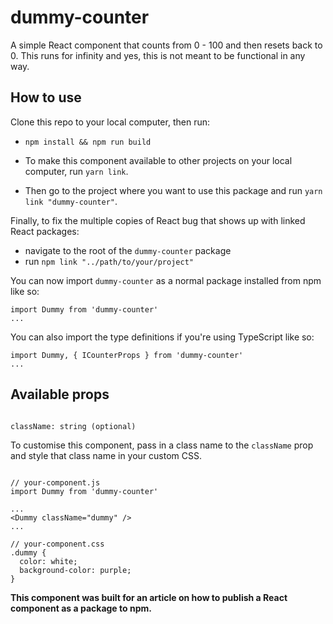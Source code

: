 # dummy-counter

A simple React component that counts from 0 - 100 and then resets back to 0. This runs for infinity and yes, this is not meant to be functional in any way.

## How to use

Clone this repo to your local computer, then run:

- `npm install && npm run build`

- To make this component available to other projects on your local computer, run `yarn link`.
- Then go to the project where you want to use this package and run `yarn link "dummy-counter"`.

Finally, to fix the multiple copies of React bug that shows up with linked React packages:

- navigate to the root of the `dummy-counter` package
- run `npm link "../path/to/your/project"`

You can now import `dummy-counter` as a normal package installed from npm like so:

```
import Dummy from 'dummy-counter'
...
```

You can also import the type definitions if you're using TypeScript like so:

```
import Dummy, { ICounterProps } from 'dummy-counter'
...
```

## Available props

```

className: string (optional)

```

To customise this component, pass in a class name to the `className` prop and style that class name in your custom CSS.

```

// your-component.js
import Dummy from 'dummy-counter'

...
<Dummy className="dummy" />
...

// your-component.css
.dummy {
  color: white;
  background-color: purple;
}

```

**This component was built for an article on how to publish a React component as a package to npm.**